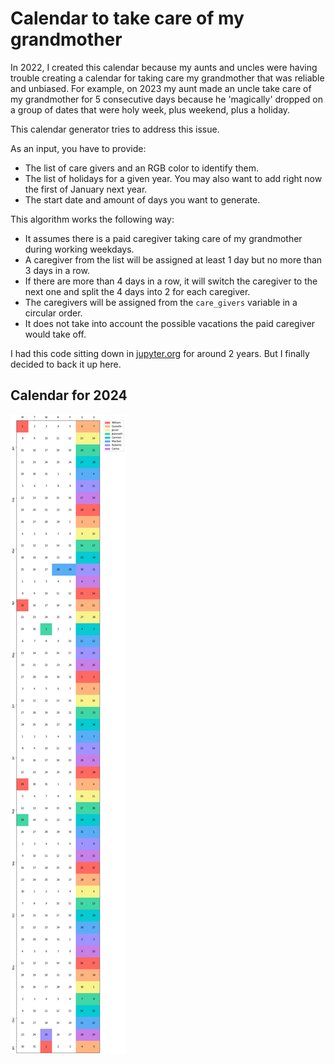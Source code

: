 # Calendar to take care of my grandmother
In 2022, I created this calendar because my aunts and uncles were having trouble creating a calendar for taking care my grandmother that was reliable and unbiased. For example, on 2023 my aunt made an uncle take care of my grandmother for 5 consecutive days because he 'magically' dropped on a group of dates that were holy week, plus weekend, plus a holiday.

This calendar generator tries to address this issue.

As an input, you have to provide:
- The list of care givers and an RGB color to identify them.
- The list of holidays for a given year. You may also want to add right now the first of January next year.
- The start date and amount of days you want to generate.

This algorithm works the following way:
- It assumes there is a paid caregiver taking care of my grandmother during working weekdays.
- A caregiver from the list will be assigned at least 1 day but no more than 3 days in a row.
- If there are more than 4 days in a row, it will switch the caregiver to the next one and split the 4 days into 2 for each caregiver.
- The caregivers will be assigned from the `care_givers` variable in a circular order.
- It does not take into account the possible vacations the paid caregiver would take off.

I had this code sitting down in [jupyter.org](https://jupyter.org) for around 2 years. But I finally decided to back it up here.

## Calendar for 2024
![Calendar for 2024](https://github.com/estuche77/grandma-caregiver-calendar-generator/blob/main/2024-calendar.png?raw=true)

